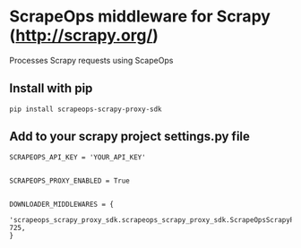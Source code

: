 ScrapeOps middleware for Scrapy (http://scrapy.org/)
=======================================================

Processes Scrapy requests using ScapeOps


Install with pip
--------


    pip install scrapeops-scrapy-proxy-sdk



Add to your scrapy project settings.py file
-----------


    SCRAPEOPS_API_KEY = 'YOUR_API_KEY'

  
    SCRAPEOPS_PROXY_ENABLED = True


    DOWNLOADER_MIDDLEWARES = {
        'scrapeops_scrapy_proxy_sdk.scrapeops_scrapy_proxy_sdk.ScrapeOpsScrapyProxySdk': 725,
    }